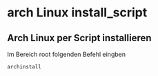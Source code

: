 # arch Linux install_script

## Arch Linux per Script installieren

Im Bereich root folgenden Befehl eingben

```
archinstall
```
